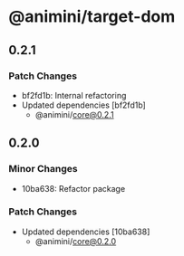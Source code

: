 # @animini/target-dom

## 0.2.1

### Patch Changes

- bf2fd1b: Internal refactoring
- Updated dependencies [bf2fd1b]
  - @animini/core@0.2.1

## 0.2.0

### Minor Changes

- 10ba638: Refactor package

### Patch Changes

- Updated dependencies [10ba638]
  - @animini/core@0.2.0
